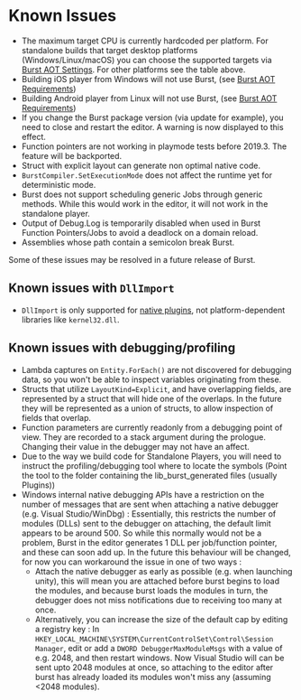 # Known Issues

- The maximum target CPU is currently hardcoded per platform. For standalone builds that target desktop platforms (Windows/Linux/macOS) you can choose the supported targets via [Burst AOT Settings](StandalonePlayerSupport.md#burst-aot-settings). For other platforms see the table above.
- Building iOS player from Windows will not use Burst, (see [Burst AOT Requirements](StandalonePlayerSupport.md#burst-aot-requirements))
- Building Android player from Linux will not use Burst, (see [Burst AOT Requirements](StandalonePlayerSupport.md#burst-aot-requirements))
- If you change the Burst package version (via update for example), you need to close and restart the editor. A warning is now displayed to this effect.
- Function pointers are not working in playmode tests before 2019.3. The feature will be backported.
- Struct with explicit layout can generate non optimal native code.
- `BurstCompiler.SetExecutionMode` does not affect the runtime yet for deterministic mode.
- Burst does not support scheduling generic Jobs through generic methods. While this would work in the editor, it will not work in the standalone player.
- Output of Debug.Log is temporarily disabled when used in Burst Function Pointers/Jobs to avoid a deadlock on a domain reload.
- Assemblies whose path contain a semicolon break Burst.

Some of these issues may be resolved in a future release of Burst.

## Known issues with `DllImport`

- `DllImport` is only supported for [native plugins](https://docs.unity3d.com/Manual/NativePlugins.html), not platform-dependent libraries like `kernel32.dll`.

## Known issues with debugging/profiling

- Lambda captures on `Entity.ForEach()` are not discovered for debugging data, so you won't be able to inspect variables originating from these.
- Structs that utilize `LayoutKind=Explicit`, and have overlapping fields, are represented by a struct that will hide one of the overlaps. In the future they will be represented as a union of structs, to allow inspection of fields that overlap.
- Function parameters are currently readonly from a debugging point of view. They are recorded to a stack argument during the prologue. Changing their value in the debugger may not have an affect.
- Due to the way we build code for Standalone Players, you will need to instruct the profiling/debugging tool where to locate the symbols (Point the tool to the folder containing the lib_burst_generated files (usually Plugins))
- Windows internal native debugging APIs have a restriction on the number of messages that are sent when attaching a native debugger (e.g. Visual Studio/WinDbg) :
  Essentially, this restricts the number of modules (DLLs) sent to the debugger on attaching, the default limit appears to be around 500. So while this normally would not be a problem, Burst in the editor generates 1 DLL per job/function pointer, and these can soon add up. In the future this behaviour will be changed, for now you can workaround the issue in one of two ways :
  - Attach the native debugger as early as possible (e.g. when launching unity), this will mean you are attached before burst begins to load the modules, and because burst loads the modules in turn, the debugger does not miss notifications due to receiving too many at once.
  - Alternatively, you can increase the size of the default cap by editing a registry key : In `HKEY_LOCAL_MACHINE\SYSTEM\CurrentControlSet\Control\Session Manager`, edit or add a `DWORD DebuggerMaxModuleMsgs` with a value of e.g. 2048, and then restart windows. Now Visual Studio will can be sent upto 2048 modules at once, so attaching to the editor after burst has already loaded its modules won't miss any (assuming <2048 modules).
